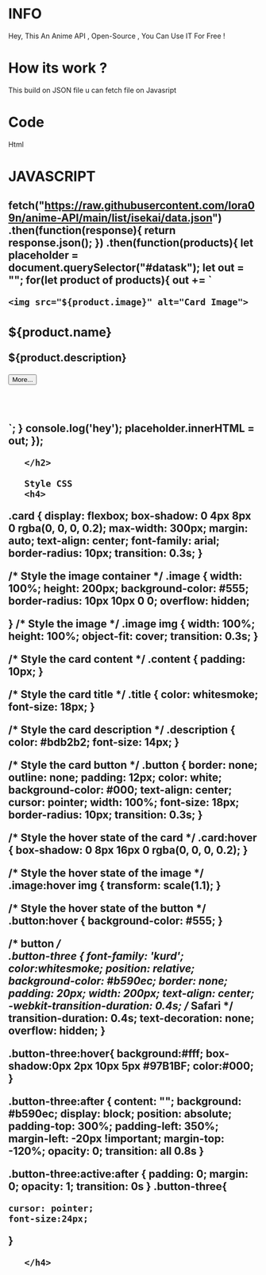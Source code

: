 # INFO

Hey, This An Anime API ,  Open-Source ,  You Can Use IT For Free !

  # How its work ? 
 
   This build on JSON file u can fetch file on Javasript 


# Code
Html 
<h2>
   <div id="data-anime"></div>
  </h2>

# JAVASCRIPT 

<h2> 

fetch("https://raw.githubusercontent.com/lora09n/anime-API/main/list/isekai/data.json")
.then(function(response){
	return response.json();
})
.then(function(products){
	let placeholder = document.querySelector("#datask");
	let out = "";
	for(let product of products){
		out += `
			 <div class="image"> 
     
    <img src="${product.image}" alt="Card Image"> 
  </div> 
  <div class="content"> 
    <h3 class="title"> 
 ${product.name}
    </h3> 
    <p class="description" > 
${product.description}
 </p> 
    <a href="${product.link}"> 
    <button class="button" id="read-more-button" >More...</button> </a> 
  </div> 
   <br> 
     <br> 
     <br>
		`;
	}
console.log('hey');
	placeholder.innerHTML = out;
});
      
       </h2>
       
       Style CSS 
       <h4>
       
  .card {
    display: flexbox;
    box-shadow: 0 4px 8px 0 rgba(0, 0, 0, 0.2);
    max-width: 300px;
    margin: auto;
    text-align: center;
    font-family: arial;
    border-radius: 10px;
    transition: 0.3s;
  }
  
  /* Style the image container */
  .image {
    width: 100%;
    height: 200px;
    background-color: #555;
    border-radius: 10px 10px 0 0;
    overflow: hidden;
    
  }
  /* Style the image */
  .image img {
    width: 100%;
    height: 100%;
    object-fit: cover;
    transition: 0.3s;
  }
  
  /* Style the card content */
  .content {
    padding: 10px;
  }
  
  /* Style the card title */
  .title {
    color: whitesmoke;
    font-size: 18px;
  }
  
  /* Style the card description */
  .description {
    color: #bdb2b2;
    font-size: 14px;
  }
  
  /* Style the card button */
  .button {
    border: none;
    outline: none;
    padding: 12px;
    color: white;
    background-color: #000;
    text-align: center;
    cursor: pointer;
    width: 100%;
    font-size: 18px;
    border-radius: 10px;
    transition: 0.3s;
  }
  
  /* Style the hover state of the card */
  .card:hover {
    box-shadow: 0 8px 16px 0 rgba(0, 0, 0, 0.2);
  }
  
  /* Style the hover state of the image */
  .image:hover img {
    transform: scale(1.1);
  }
  
  /* Style the hover state of the button */
  .button:hover {
    background-color: #555;
  }
  
  /* button */    
  .button-three {
     font-family: 'kurd';
    color:whitesmoke;
      position: relative;
      background-color: #b590ec;
      border: none;
      padding: 20px;
      width: 200px;
      text-align: center;
      -webkit-transition-duration: 0.4s; /* Safari */
      transition-duration: 0.4s;
      text-decoration: none;
      overflow: hidden;
  }
  
  .button-three:hover{
     background:#fff;
     box-shadow:0px 2px 10px 5px #97B1BF;
     color:#000;
  }
  
  .button-three:after {
      content: "";
      background: #b590ec;
      display: block;
      position: absolute;
      padding-top: 300%;
      padding-left: 350%;
      margin-left: -20px !important;
      margin-top: -120%;
      opacity: 0;
      transition: all 0.8s
  }
  
  .button-three:active:after {
      padding: 0;
      margin: 0;
      opacity: 1;
      transition: 0s
  }
  .button-three{
  
    cursor: pointer;
    font-size:24px;
  
  }
  
       </h4>
